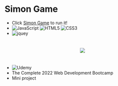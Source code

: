 # Simon Game

- Click [Simon Game](https://matinmonshizadeh.github.io/Simon-Game/) to run it!
- ![JavaScript](https://img.shields.io/badge/JavaScript-323330?style=for-the-badge&logo=javascript&logoColor=F7DF1E)
![HTML5](https://img.shields.io/badge/HTML5-E34F26?style=for-the-badge&logo=html5&logoColor=white)
![CSS3](https://img.shields.io/badge/CSS3-1572B6?style=for-the-badge&logo=css3&logoColor=white)
- ![jquey](https://img.shields.io/badge/jQuery-0769AD?style=for-the-badge&logo=jquery&logoColor=white)

#

<p align="center">
		<img src="https://user-images.githubusercontent.com/96329489/174672231-1cc326a2-3696-4f0f-8cdd-5942fb96d7b4.png" />
</p>

#

- ![Udemy](https://img.shields.io/badge/Udemy-A435F0?style=for-the-badge&logo=Udemy&logoColor=white)
- The Complete 2022 Web Development Bootcamp
- Mini project
